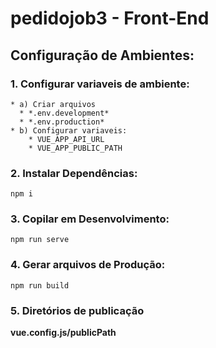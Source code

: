 # pedidojob3 - Front-End

## Configuração de Ambientes:

### 1. Configurar variaveis de ambiente: 
    * a) Criar arquivos 
      * *.env.development* 
      * *.env.production*
    * b) Configurar variaveis:
        * VUE_APP_API_URL
        * VUE_APP_PUBLIC_PATH

### 2. Instalar Dependências:
```
npm i
```

### 3. Copilar em Desenvolvimento:
```
npm run serve
```

### 4. Gerar arquivos de Produção:
```
npm run build
```

### 5. Diretórios de publicação 
**__vue.config.js/publicPath__**